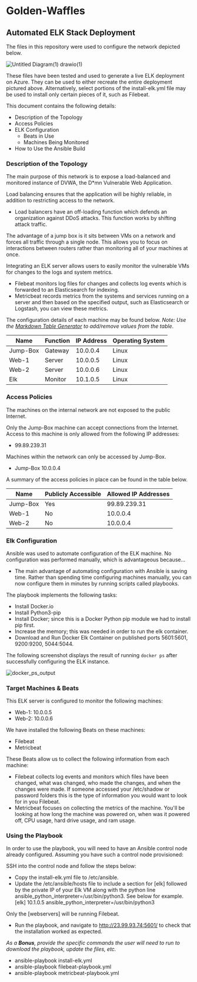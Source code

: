 # Golden-Waffles

## Automated ELK Stack Deployment

The files in this repository were used to configure the network depicted below.

![Untitled Diagram(1) drawio(1)](https://user-images.githubusercontent.com/90206548/133177781-206310e1-4029-4395-a03c-3106dea7a236.png)

These files have been tested and used to generate a live ELK deployment on Azure. They can be used to either recreate the entire deployment pictured above. Alternatively, select portions of the install-elk.yml file may be used to install only certain pieces of it, such as Filebeat.


This document contains the following details:
- Description of the Topology
- Access Policies
- ELK Configuration
  - Beats in Use
  - Machines Being Monitored
- How to Use the Ansible Build


### Description of the Topology

The main purpose of this network is to expose a load-balanced and monitored instance of DVWA, the D*mn Vulnerable Web Application.

Load balancing ensures that the application will be highly reliable, in addition to restricting access to the network.
- Load balancers have an off-loading function which defends an organization against DDoS attacks. This function works by shifting attack traffic. 

The advantage of a jump box is it sits between VMs on a network and forces all traffic through a single node. This allows you to focus on interactions between routers rather than monitoring all of your machines at once. 

Integrating an ELK server allows users to easily monitor the vulnerable VMs for changes to the logs and system metrics.
- Filebeat monitors log files for changes and collects log events which is forwarded to an Elasticsearch for indexing. 
- Metricbeat records metrics from the systems and services running on a server and then based on the specified output, such as Elasticsearch or Logstash, you can view these metrics.

The configuration details of each machine may be found below.
_Note: Use the [Markdown Table Generator](http://www.tablesgenerator.com/markdown_tables) to add/remove values from the table_.

| Name     | Function | IP Address | Operating System |
|----------|----------|------------|------------------|
| Jump-Box | Gateway  | 10.0.0.4   | Linux            |
| Web-1    | Server   | 10.0.0.5   | Linux            |
| Web-2    | Server   | 10.0.0.6   | Linux            |
| Elk      | Monitor  | 10.1.0.5   | Linux            |

### Access Policies

The machines on the internal network are not exposed to the public Internet. 

Only the Jump-Box machine can accept connections from the Internet. Access to this machine is only allowed from the following IP addresses:
- 99.89.239.31

Machines within the network can only be accessed by Jump-Box.
- Jump-Box 10.0.0.4

A summary of the access policies in place can be found in the table below.

| Name     | Publicly Accessible | Allowed IP Addresses |
|----------|---------------------|----------------------|
| Jump-Box | Yes                 | 99.89.239.31         |
| Web-1    | No                  | 10.0.0.4             |
| Web-2    | No                  | 10.0.0.4             |

### Elk Configuration

Ansible was used to automate configuration of the ELK machine. No configuration was performed manually, which is advantageous because...
- The main advantage of automating configuration with Ansible is saving time. Rather than spending time configuring machines manually, you can now configure them in minutes by running scripts called playbooks.

The playbook implements the following tasks:
- Install Docker.io
- Install Python3-pip
- Install Docker; since this is a Docker Python pip module we had to install pip first.
- Increase the memory; this was needed in order to run the elk container.
- Download and Run Docker Elk Container on published ports 5601:5601, 9200:9200, 5044:5044.

The following screenshot displays the result of running `docker ps` after successfully configuring the ELK instance.

![docker_ps_output](https://user-images.githubusercontent.com/90206548/132817491-2173b2c0-f409-4a9f-8d8d-50d1c50bef0c.png)

### Target Machines & Beats
This ELK server is configured to monitor the following machines:
- Web-1: 10.0.0.5
- Web-2: 10.0.0.6

We have installed the following Beats on these machines:
- Filebeat
- Metricbeat

These Beats allow us to collect the following information from each machine:
- Filebeat collects log events and monitors which files have been changed, what was changed, who made the changes, and when the changes were made. If someone accessed your /etc/shadow or password folders this is the type of information you would want to look for in you Filebeat.
- Metricbeat focuses on collecting the metrics of the machine. You'll be looking at how long the machine was powered on, when was it powered off, CPU usage, hard drive usage, and ram usage.

### Using the Playbook
In order to use the playbook, you will need to have an Ansible control node already configured. Assuming you have such a control node provisioned: 

SSH into the control node and follow the steps below:
- Copy the install-elk.yml file to /etc/ansible.
- Update the /etc/ansible/hosts file to include a section for [elk] followed by the private IP of your Elk VM along with the python line ansible_python_interpreter=/usr/bin/python3. See below for example.
[elk]
10.1.0.5 ansible_python_interpreter=/usr/bin/python3 

Only the [webservers] will be running Filebeat.
- Run the playbook, and navigate to http://23.99.93.74:5601/ to check that the installation worked as expected.

_As a **Bonus**, provide the specific commands the user will need to run to download the playbook, update the files, etc._
- ansible-playbook install-elk.yml
- ansible-playbook filebeat-playbook.yml
- ansible-playbook metricbeat-playbook.yml
